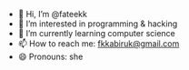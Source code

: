 - 👋 Hi, I’m @fateekk
- 👀 I’m interested in programming & hacking
- 🌱 I’m currently learning computer science
- 📫 How to reach me: fkkabiruk@gmail.com  
- 😄 Pronouns: she
<!---
fateekk/fateekk is a ✨ special ✨ repository because its `README.md` (this file) appears on your GitHub profile.
You can click the Preview link to take a look at your changes.
--->
